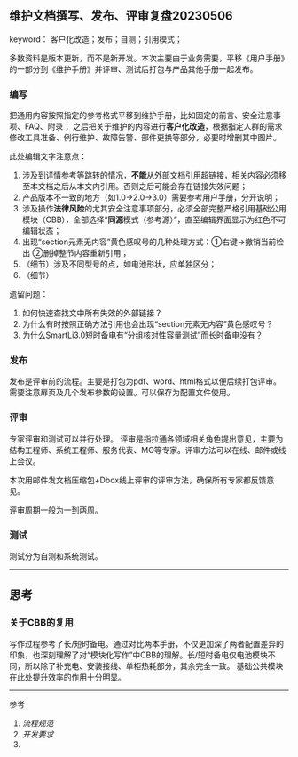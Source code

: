 ## 维护文档撰写、发布、评审复盘20230506
keyword： 客户化改造；发布；自测；引用模式；

多数资料是版本更新，而不是新开发。本次主要由于业务需要，平移《用户手册》的一部分到《维护手册》并评审、测试后打包与产品其他手册一起发布。


### 编写
把通用内容按照指定的参考格式平移到维护手册，比如固定的前言、安全注意事项、FAQ、附录；
之后把关于维护的内容进行**客户化改造**，根据指定人群的需求修改工具准备、例行维护、故障告警、部件更换等部分，必要时增删其中图片。

此处编辑文字注意点：
1. 涉及到详情参考等跳转的情况，**不能**从外部文档引用超链接，相关内容必须移至本文档之后从本文内引用。否则之后可能会存在链接失效问题；
2. 产品版本不一致的地方（如1.0->2.0->3.0）需要参考用户手册，分开说明；
3. 涉及操作**法律风险**的尤其安全注意事项部分，必须全部完整严格引用基础公用模块（CBB），全部选择“**同源**模式（参考源）”，直至编辑界面显示为红色不可编辑状态；
4. 出现“section元素无内容”黄色感叹号的几种处理方式：①右键->撤销当前检出 ②删掉整节内容重新引用；
5. （细节）涉及不同型号的点，如电池形状，应单独区分；
6. （细节）
   

遗留问题：
1. 如何快速查找文中所有失效的外部链接？
2. 为什么有时按照正确方法引用也会出现“section元素无内容”黄色感叹号？
3. 为什么SmartLi3.0短时备电有“分组核对性容量测试”而长时备电没有？

### 发布
发布是评审前的流程。主要是打包为pdf、word、html格式以便后续打包评审。
需要注意扉页及几个发布参数的设置。可以保存为配置文件使用。

### 评审
专家评审和测试可以并行处理。
评审是指拉通各领域相关角色提出意见，主要为结构工程师、系统工程师、服务代表、MO等专家。评审方法可以在线、邮件或线上会议。

本次用邮件发文档压缩包+Dbox线上评审的评审方法，确保所有专家都反馈意见。

评审周期一般为一到两周。
### 测试
测试分为自测和系统测试。

---

## 思考

### 关于CBB的复用

写作过程参考了长/短时备电。通过对比两本手册，不仅更加深了两者配置差异的印象，也深刻理解了对“模块化写作”中CBB的理解。长/短时备电仅电池模块不同，所以除了补充电、安装接线、单柜热耗部分，其余完全一致。
基础公共模块在此处提升效率的作用十分明显。

---

参考
1. *流程规范*
2. *开发要求*
3. 


